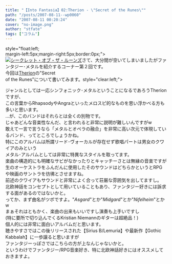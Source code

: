 ```yaml
---
title: "【Into Fantasia】02:Therion - \"Secret of the Runes\""
path: "/posts/2007-08-11--wp0060"
date: "2007-08-11 00:20:24"
cover: "no-image.png"
author: "stfate"
tags: ["コラム"]
---
```


<style type="text/css">
<!--
p {white-space: pre-wrap};
-->
</style>

style="float:left; margin-left:5px;margin-right:5px;border:0px;"><a href="http://www.amazon.co.jp/gp/redirect.html%3FASIN=B00005UC08%26tag=invisibleair-22%26lcode=xm2%26cID=2025%26ccmID=165953%26location=/o/ASIN/B00005UC08%253FSubscriptionId=0ZZ51W51PSHKTDFA9002" target="_blank"><img src="http://ec1.images-amazon.com/images/I/31056WD7MEL.jpg" alt="シークレット・オブ・ザ・ルーンズ"  /></a>さて、大分間が空いてしまいましたがファンタジー･メタルを紹介するコーナー第２回です。
今回は<a href="http://japan.megatherion.com/index.html" target="_blank">Therion</a>の"Secret of the Runes"について書いてみます。style="clear:left;">

<!--more-->
ジャンルとしては一応シンフォニック･メタルということになるであろうTherionですが、
この言葉からRhapsodyやAngraといったメロスピ的なものを思い浮かべる方も多いと思います。
…が、このバンドはそれらとは全くの別物です。
じゃあどんな音楽性なんだ、と言われると非常に説明が難しいんですがw
敢えて一言で言うなら「メタルとオペラの融合」を非常に高い次元で体現しているバンド、ってところでしょうかね。
特にこのアルバムは所謂リード･ヴォーカルが存在せず歌唱パートは男女のクワイアのみという
メタル･アルバムとしては非常に特異なスタイルを取ってます。
楽曲の構造的にも明確なサビがなかったりとキャッチーさとは無縁の音楽ですが
生のオーケストラをふんだんに使用したそのサウンドはどちらかというとRPGや映画のサントラを彷彿とさせますね。
前述のクワイアもサウンドと非常によく合って荘厳な雰囲気を出してますし。
北欧神話をコンセプトとして用いていることもあり、ファンタジー好きには訴求する面があるのではないかと。
ってか、まず曲名がツボですよ。"<em>Asgard</em>"とか"<em>Midgard</em>"とか"<em>Nifelheim</em>"とかw
まぁそれはともかく、楽曲の出来もいいですし演奏も上手いですし
(特に要所で切り込んでくるKristian Niemannのギターは超絶品！)
個人的には非常に面白いアルバムだと思います。
聴きやすさではこの後リリースされた【Sirius B/Lemuria】や最新作【Gothic Kabbalah】に一歩譲ると思いますが
ファンタジーっぽさではこちらの方が上なんじゃないかと。
というわけでファンタジー/RPG音楽好き、特に北欧神話好きにはオススメしておきますよ。
